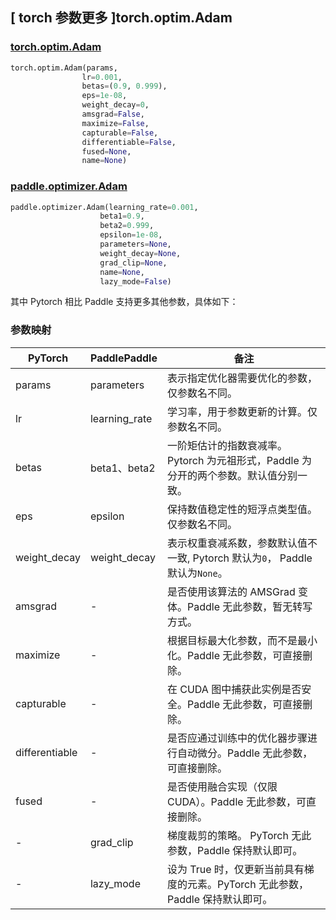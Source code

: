 ## [ torch 参数更多 ]torch.optim.Adam

### [torch.optim.Adam](https://pytorch.org/docs/stable/generated/torch.optim.Adam.html)

```python
torch.optim.Adam(params,
                lr=0.001,
                betas=(0.9, 0.999),
                eps=1e-08,
                weight_decay=0,
                amsgrad=False,
                maximize=False,
                capturable=False,
                differentiable=False,
                fused=None,
                name=None)
```

### [paddle.optimizer.Adam](https://www.paddlepaddle.org.cn/documentation/docs/zh/api/paddle/optimizer/Adam_cn.html)

```python
paddle.optimizer.Adam(learning_rate=0.001,
                    beta1=0.9,
                    beta2=0.999,
                    epsilon=1e-08,
                    parameters=None,
                    weight_decay=None,
                    grad_clip=None,
                    name=None,
                    lazy_mode=False)
```

其中 Pytorch 相比 Paddle 支持更多其他参数，具体如下：

### 参数映射

| PyTorch                             | PaddlePaddle | 备注                                                                    |
| ----------------------------------- | ------------ | ----------------------------------------------------------------------- |
| params     | parameters           | 表示指定优化器需要优化的参数，仅参数名不同。                      |
| lr     | learning_rate       | 学习率，用于参数更新的计算。仅参数名不同。                          |
| betas     | beta1、beta2       | 一阶矩估计的指数衰减率。Pytorch 为元祖形式，Paddle 为分开的两个参数。默认值分别一致。                          |
| eps       | epsilon        | 保持数值稳定性的短浮点类型值。仅参数名不同。                           |
| weight_decay           | weight_decay     | 表示权重衰减系数，参数默认值不一致, Pytorch 默认为`0`， Paddle 默认为`None`。         |
| amsgrad   | -    | 是否使用该算法的 AMSGrad 变体。Paddle 无此参数，暂无转写方式。                       |
| maximize           | -     | 根据目标最大化参数，而不是最小化。Paddle 无此参数，可直接删除。         |
| capturable           | -     | 在 CUDA 图中捕获此实例是否安全。Paddle 无此参数，可直接删除。         |
| differentiable      | -     | 是否应通过训练中的优化器步骤进行自动微分。Paddle 无此参数，可直接删除。         |
| fused      | -     | 是否使用融合实现（仅限 CUDA）。Paddle 无此参数，可直接删除。         |
| -          | grad_clip            | 梯度裁剪的策略。 PyTorch 无此参数，Paddle 保持默认即可。       |
| -          | lazy_mode            | 设为 True 时，仅更新当前具有梯度的元素。PyTorch 无此参数，Paddle 保持默认即可。       |

